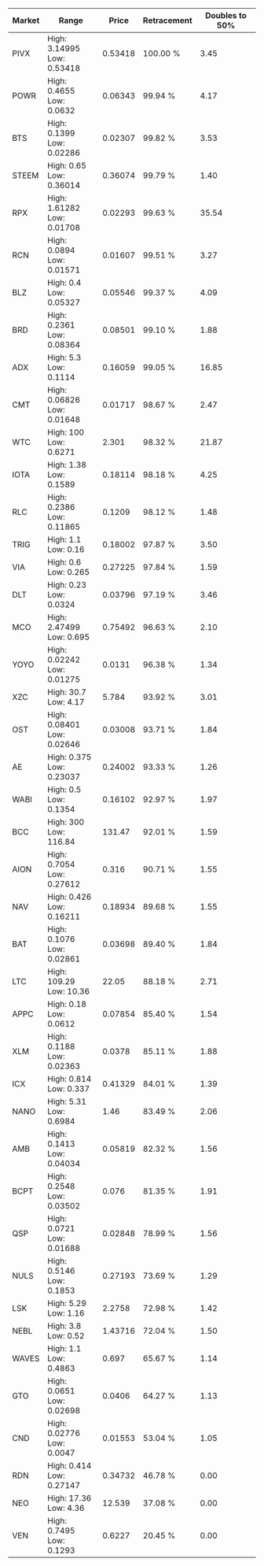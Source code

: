 | Market | Range | Price| Retracement | Doubles to 50% |
| --- | --- | --- | --- | --- |
| PIVX | High: 3.14995<br />Low: 0.53418 | 0.53418 | 100.00 % | 3.45 |
| POWR | High: 0.4655<br />Low: 0.0632 | 0.06343 | 99.94 % | 4.17 |
| BTS | High: 0.1399<br />Low: 0.02286 | 0.02307 | 99.82 % | 3.53 |
| STEEM | High: 0.65<br />Low: 0.36014 | 0.36074 | 99.79 % | 1.40 |
| RPX | High: 1.61282<br />Low: 0.01708 | 0.02293 | 99.63 % | 35.54 |
| RCN | High: 0.0894<br />Low: 0.01571 | 0.01607 | 99.51 % | 3.27 |
| BLZ | High: 0.4<br />Low: 0.05327 | 0.05546 | 99.37 % | 4.09 |
| BRD | High: 0.2361<br />Low: 0.08364 | 0.08501 | 99.10 % | 1.88 |
| ADX | High: 5.3<br />Low: 0.1114 | 0.16059 | 99.05 % | 16.85 |
| CMT | High: 0.06826<br />Low: 0.01648 | 0.01717 | 98.67 % | 2.47 |
| WTC | High: 100<br />Low: 0.6271 | 2.301 | 98.32 % | 21.87 |
| IOTA | High: 1.38<br />Low: 0.1589 | 0.18114 | 98.18 % | 4.25 |
| RLC | High: 0.2386<br />Low: 0.11865 | 0.1209 | 98.12 % | 1.48 |
| TRIG | High: 1.1<br />Low: 0.16 | 0.18002 | 97.87 % | 3.50 |
| VIA | High: 0.6<br />Low: 0.265 | 0.27225 | 97.84 % | 1.59 |
| DLT | High: 0.23<br />Low: 0.0324 | 0.03796 | 97.19 % | 3.46 |
| MCO | High: 2.47499<br />Low: 0.695 | 0.75492 | 96.63 % | 2.10 |
| YOYO | High: 0.02242<br />Low: 0.01275 | 0.0131 | 96.38 % | 1.34 |
| XZC | High: 30.7<br />Low: 4.17 | 5.784 | 93.92 % | 3.01 |
| OST | High: 0.08401<br />Low: 0.02646 | 0.03008 | 93.71 % | 1.84 |
| AE | High: 0.375<br />Low: 0.23037 | 0.24002 | 93.33 % | 1.26 |
| WABI | High: 0.5<br />Low: 0.1354 | 0.16102 | 92.97 % | 1.97 |
| BCC | High: 300<br />Low: 116.84 | 131.47 | 92.01 % | 1.59 |
| AION | High: 0.7054<br />Low: 0.27612 | 0.316 | 90.71 % | 1.55 |
| NAV | High: 0.426<br />Low: 0.16211 | 0.18934 | 89.68 % | 1.55 |
| BAT | High: 0.1076<br />Low: 0.02861 | 0.03698 | 89.40 % | 1.84 |
| LTC | High: 109.29<br />Low: 10.36 | 22.05 | 88.18 % | 2.71 |
| APPC | High: 0.18<br />Low: 0.0612 | 0.07854 | 85.40 % | 1.54 |
| XLM | High: 0.1188<br />Low: 0.02363 | 0.0378 | 85.11 % | 1.88 |
| ICX | High: 0.814<br />Low: 0.337 | 0.41329 | 84.01 % | 1.39 |
| NANO | High: 5.31<br />Low: 0.6984 | 1.46 | 83.49 % | 2.06 |
| AMB | High: 0.1413<br />Low: 0.04034 | 0.05819 | 82.32 % | 1.56 |
| BCPT | High: 0.2548<br />Low: 0.03502 | 0.076 | 81.35 % | 1.91 |
| QSP | High: 0.0721<br />Low: 0.01688 | 0.02848 | 78.99 % | 1.56 |
| NULS | High: 0.5146<br />Low: 0.1853 | 0.27193 | 73.69 % | 1.29 |
| LSK | High: 5.29<br />Low: 1.16 | 2.2758 | 72.98 % | 1.42 |
| NEBL | High: 3.8<br />Low: 0.52 | 1.43716 | 72.04 % | 1.50 |
| WAVES | High: 1.1<br />Low: 0.4863 | 0.697 | 65.67 % | 1.14 |
| GTO | High: 0.0651<br />Low: 0.02698 | 0.0406 | 64.27 % | 1.13 |
| CND | High: 0.02776<br />Low: 0.0047 | 0.01553 | 53.04 % | 1.05 |
| RDN | High: 0.414<br />Low: 0.27147 | 0.34732 | 46.78 % | 0.00 |
| NEO | High: 17.36<br />Low: 4.36 | 12.539 | 37.08 % | 0.00 |
| VEN | High: 0.7495<br />Low: 0.1293 | 0.6227 | 20.45 % | 0.00 |
